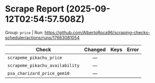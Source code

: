# Scrape Report (2025-09-12T02:54:57.508Z)

Group: `price`  |  Run: https://github.com/AlbertoRoca96/scraping-checks-scheduler/actions/runs/17663081054

| Check | Changed | Keys | Error |
|---|:---:|:--|:--|
| `scrapeme_pikachu_price` | — |  |  |
| `scrapeme_pikachu_availability` | — |  |  |
| `psa_charizard_price_gem10` | — |  |  |

